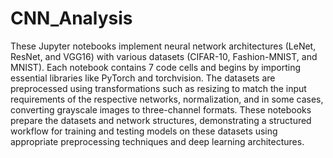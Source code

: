 # CNN_Analysis

These Jupyter notebooks implement neural network architectures (LeNet, ResNet, and VGG16) with various datasets (CIFAR-10, Fashion-MNIST, and MNIST). Each notebook contains 7 code cells and begins by importing essential libraries like PyTorch and torchvision. The datasets are preprocessed using transformations such as resizing to match the input requirements of the respective networks, normalization, and in some cases, converting grayscale images to three-channel formats. These notebooks prepare the datasets and network structures, demonstrating a structured workflow for training and testing models on these datasets using appropriate preprocessing techniques and deep learning architectures.
